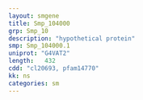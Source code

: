 ```yaml
---
layout: smgene
title: Smp_104000
grp: Smp_10
description: "hypothetical protein"
smp: Smp_104000.1
uniprot: "G4VAT2"
length:   432
cdd: "cl20693, pfam14770"
kk: ns
categories: sm
---
```

